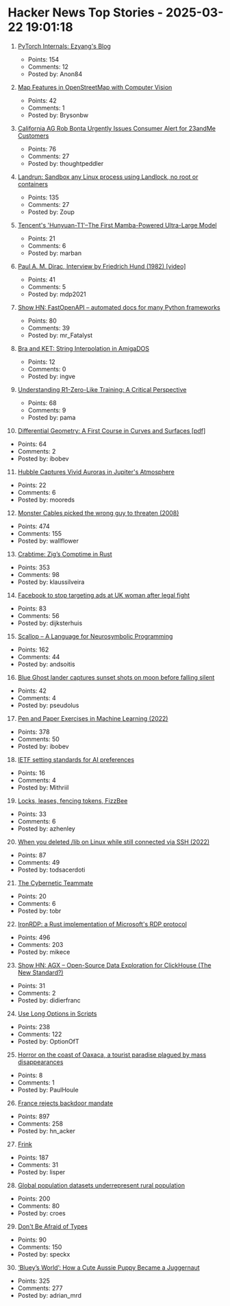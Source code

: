 # Hacker News Top Stories - 2025-03-22 19:01:18

1. [PyTorch Internals: Ezyang's Blog](https://blog.ezyang.com/2019/05/pytorch-internals/)
   - Points: 154
   - Comments: 12
   - Posted by: Anon84

2. [Map Features in OpenStreetMap with Computer Vision](https://blog.mozilla.ai/map-features-in-openstreetmap-with-computer-vision/)
   - Points: 42
   - Comments: 1
   - Posted by: Brysonbw

3. [California AG Rob Bonta Urgently Issues Consumer Alert for 23andMe Customers](https://oag.ca.gov/news/press-releases/attorney-general-bonta-urgently-issues-consumer-alert-23andme-customers)
   - Points: 76
   - Comments: 27
   - Posted by: thoughtpeddler

4. [Landrun: Sandbox any Linux process using Landlock, no root or containers](https://github.com/Zouuup/landrun)
   - Points: 135
   - Comments: 27
   - Posted by: Zoup

5. [Tencent's 'Hunyuan-T1'–The First Mamba-Powered Ultra-Large Model](https://llm.hunyuan.tencent.com/#/blog/hy-t1?lang=en)
   - Points: 21
   - Comments: 6
   - Posted by: marban

6. [Paul A. M. Dirac, Interview by Friedrich Hund (1982) [video]](https://www.youtube.com/watch?v=xJzrU38pGWc)
   - Points: 41
   - Comments: 5
   - Posted by: mdp2021

7. [Show HN: FastOpenAPI – automated docs for many Python frameworks](https://github.com/mr-fatalyst/fastopenapi)
   - Points: 80
   - Comments: 39
   - Posted by: mr_Fatalyst

8. [Bra and KET: String Interpolation in AmigaDOS](https://www.datagubbe.se/braket/)
   - Points: 12
   - Comments: 0
   - Posted by: ingve

9. [Understanding R1-Zero-Like Training: A Critical Perspective](https://github.com/sail-sg/understand-r1-zero)
   - Points: 68
   - Comments: 9
   - Posted by: pama

10. [Differential Geometry: A First Course in Curves and Surfaces [pdf]](https://math.franklin.uga.edu/sites/default/files/users/user317/ShifrinDiffGeo.pdf)
   - Points: 64
   - Comments: 2
   - Posted by: ibobev

11. [Hubble Captures Vivid Auroras in Jupiter's Atmosphere](https://science.nasa.gov/missions/hubble/hubble-captures-vivid-auroras-in-jupiters-atmosphere/)
   - Points: 22
   - Comments: 6
   - Posted by: mooreds

12. [Monster Cables picked the wrong guy to threaten (2008)](https://www.oncontracts.com/monster-cables-picked-the-wrong-guy-to-threaten/)
   - Points: 474
   - Comments: 155
   - Posted by: wallflower

13. [Crabtime: Zig’s Comptime in Rust](https://crates.io/crates/crabtime)
   - Points: 353
   - Comments: 98
   - Posted by: klaussilveira

14. [Facebook to stop targeting ads at UK woman after legal fight](https://www.bbc.co.uk/news/articles/c1en1yjv4dpo)
   - Points: 83
   - Comments: 56
   - Posted by: dijksterhuis

15. [Scallop – A Language for Neurosymbolic Programming](https://www.scallop-lang.org/)
   - Points: 162
   - Comments: 44
   - Posted by: andsoitis

16. [Blue Ghost lander captures sunset shots on moon before falling silent](https://phys.org/news/2025-03-blue-ghost-lander-captures-stunning.html)
   - Points: 42
   - Comments: 4
   - Posted by: pseudolus

17. [Pen and Paper Exercises in Machine Learning (2022)](https://arxiv.org/abs/2206.13446)
   - Points: 378
   - Comments: 50
   - Posted by: ibobev

18. [IETF setting standards for AI preferences](https://www.ietf.org/blog/aipref-wg/)
   - Points: 16
   - Comments: 4
   - Posted by: Mithriil

19. [Locks, leases, fencing tokens, FizzBee](https://surfingcomplexity.blog/2025/03/03/locks-leases-fencing-tokens-fizzbee/)
   - Points: 33
   - Comments: 6
   - Posted by: azhenley

20. [When you deleted /lib on Linux while still connected via SSH (2022)](https://tinyhack.com/2022/09/16/when-you-deleted-lib-on-linux-while-still-connected-via-ssh/)
   - Points: 87
   - Comments: 49
   - Posted by: todsacerdoti

21. [The Cybernetic Teammate](https://www.oneusefulthing.org/p/the-cybernetic-teammate)
   - Points: 20
   - Comments: 6
   - Posted by: tobr

22. [IronRDP: a Rust implementation of Microsoft's RDP protocol](https://github.com/Devolutions/IronRDP)
   - Points: 496
   - Comments: 203
   - Posted by: mikece

23. [Show HN: AGX – Open-Source Data Exploration for ClickHouse (The New Standard?)](https://github.com/agnosticeng/agx)
   - Points: 31
   - Comments: 2
   - Posted by: didierfranc

24. [Use Long Options in Scripts](https://matklad.github.io/2025/03/21/use-long-options-in-scripts.html)
   - Points: 238
   - Comments: 122
   - Posted by: OptionOfT

25. [Horror on the coast of Oaxaca, a tourist paradise plagued by mass disappearances](https://english.elpais.com/international/2025-03-10/horror-on-the-coast-of-oaxaca-a-tourist-paradise-plagued-by-mass-disappearances.html)
   - Points: 8
   - Comments: 1
   - Posted by: PaulHoule

26. [France rejects backdoor mandate](https://www.eff.org/deeplinks/2025/03/win-encryption-france-rejects-backdoor-mandate)
   - Points: 897
   - Comments: 258
   - Posted by: hn_acker

27. [Frink](https://frinklang.org/)
   - Points: 187
   - Comments: 31
   - Posted by: lisper

28. [Global population datasets underrepresent rural population](https://www.nature.com/articles/s41467-025-56906-7)
   - Points: 200
   - Comments: 80
   - Posted by: croes

29. [Don't Be Afraid of Types](https://lmika.org/2025/03/18/dont-be-afraid-of-types.html)
   - Points: 90
   - Comments: 150
   - Posted by: speckx

30. [‘Bluey’s World’: How a Cute Aussie Puppy Became a Juggernaut](https://www.hollywoodreporter.com/tv/tv-features/blueys-world-success-puppy-juggernaut-1236164905/)
   - Points: 325
   - Comments: 277
   - Posted by: adrian_mrd

